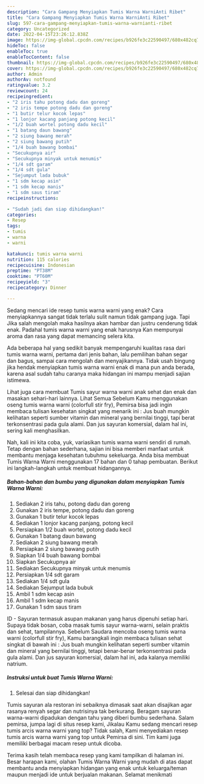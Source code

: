 ```yaml
---
description: "Cara Gampang Menyiapkan Tumis Warna WarniAnti Ribet"
title: "Cara Gampang Menyiapkan Tumis Warna WarniAnti Ribet"
slug: 597-cara-gampang-menyiapkan-tumis-warna-warnianti-ribet
category: Uncategorized
date: 2022-04-15T23:26:12.838Z
image: https://img-global.cpcdn.com/recipes/b926fe3c22590497/680x482cq70/tumis-warna-warni-foto-resep-utama.jpg
hideToc: false
enableToc: true
enableTocContent: false
thumbnail: https://img-global.cpcdn.com/recipes/b926fe3c22590497/680x482cq70/tumis-warna-warni-foto-resep-utama.jpg
cover: https://img-global.cpcdn.com/recipes/b926fe3c22590497/680x482cq70/tumis-warna-warni-foto-resep-utama.jpg
author: Admin
authorAv: notfound
ratingvalue: 3.2
reviewcount: 24
recipeingredient:
- "2 iris tahu potong dadu dan goreng"
- "2 iris tempe potong dadu dan goreng"
- "1 butir telur kocok lepas"
- "1 lonjor kacang panjang potong kecil"
- "1/2 buah wortel potong dadu kecil"
- "1 batang daun bawang"
- "2 siung bawang merah"
- "2 siung bawang putih"
- "1/4 buah bawang bombai"
- "Secukupnya air"
- "Secukupnya minyak untuk menumis"
- "1/4 sdt garam"
- "1/4 sdt gula"
- "Sejumput lada bubuk"
- "1 sdm kecap asin"
- "1 sdm kecap manis"
- "1 sdm saus tiram"
recipeinstructions:

- "Sudah jadi dan siap dihidangkan!"
categories:
- Resep
tags:
- tumis
- warna
- warni

katakunci: tumis warna warni 
nutrition: 115 calories
recipecuisine: Indonesian
preptime: "PT38M"
cooktime: "PT60M"
recipeyield: "3"
recipecategory: Dinner

---
```



Sedang mencari ide resep tumis warna warni yang enak? Cara menyiapkannya sangat tidak terlalu sulit namun tidak gampang juga. Tapi Jika salah mengolah maka hasilnya akan hambar dan justru cenderung tidak enak. Padahal tumis warna warni yang enak harusnya Kan mempunyai aroma dan rasa yang dapat memancing selera kita.


Ada beberapa hal yang sedikit banyak mempengaruhi kualitas rasa dari tumis warna warni, pertama dari jenis bahan, lalu pemilihan bahan segar dan bagus, sampai cara mengolah dan menyajikannya. Tidak usah bingung jika hendak menyiapkan tumis warna warni enak di mana pun anda berada, karena asal sudah tahu caranya maka hidangan ini mampu menjadi sajian istimewa.

Lihat juga cara membuat Tumis sayur warna warni anak sehat dan enak dan masakan sehari-hari lainnya. Lihat Semua Sebelum Kamu menggunakan oseng tumis warna warni (colorfull stir fry), Pemirsa bisa jadi ingin membaca tulisan kesehatan singkat yang menarik ini : Jus buah mungkin kelihatan seperti sumber vitamin dan mineral yang bernilai tinggi, tapi berat terkonsentrasi pada gula alami. Dan jus sayuran komersial, dalam hal ini, sering kali menghasilkan.


Nah, kali ini kita coba, yuk, variasikan tumis warna warni sendiri di rumah. Tetap dengan bahan sederhana, sajian ini bisa memberi manfaat untuk membantu menjaga kesehatan tubuhmu sekeluarga. Anda bisa membuat Tumis Warna Warni menggunakan 17 bahan dan 0 tahap pembuatan. Berikut ini langkah-langkah untuk membuat hidangannya.

<!--inarticleads1-->

##### Bahan-bahan dan bumbu yang digunakan dalam menyiapkan Tumis Warna Warni:

1. Sediakan 2 iris tahu, potong dadu dan goreng
1. Gunakan 2 iris tempe, potong dadu dan goreng
1. Gunakan 1 butir telur kocok lepas
1. Sediakan 1 lonjor kacang panjang, potong kecil
1. Persiapkan 1/2 buah wortel, potong dadu kecil
1. Gunakan 1 batang daun bawang
1. Sediakan 2 siung bawang merah
1. Persiapkan 2 siung bawang putih
1. Siapkan 1/4 buah bawang bombai
1. Siapkan Secukupnya air
1. Sediakan Secukupnya minyak untuk menumis
1. Persiapkan 1/4 sdt garam
1. Sediakan 1/4 sdt gula
1. Sediakan Sejumput lada bubuk
1. Ambil 1 sdm kecap asin
1. Ambil 1 sdm kecap manis
1. Gunakan 1 sdm saus tiram


ID - Sayuran termasuk asupan makanan yang harus dipenuhi setiap hari. Supaya tidak bosan, coba masak tumis sayur warna-warni, selain praktis dan sehat, tampilannya. Sebelum Saudara mencoba oseng tumis warna warni (colorfull stir fry), Kamu barangkali ingin membaca tulisan sehat singkat di bawah ini : Jus buah mungkin kelihatan seperti sumber vitamin dan mineral yang bernilai tinggi, tetapi benar-benar terkonsentrasi pada gula alami. Dan jus sayuran komersial, dalam hal ini, ada kalanya memiliki natrium. 

<!--inarticleads2-->

##### Instruksi untuk buat Tumis Warna Warni:


1. Selesai dan siap dihidangkan!

Tumis sayuran ala restoran ini sebaiknya dimasak saat akan disajikan agar rasanya renyah segar dan nutrisinya tak berkurang. Beragam sayuran warna-warni dipadukan dengan tahu yang diberi bumbu sederhana. Salam pemirsa, jumpa lagi di situs resep kami, Jikalau Kamu sedang mencari resep tumis arcis warna warni yang top? Tidak salah, Kami menyediakan resep tumis arcis warna warni yang top untuk Pemirsa di sini. Tim kami juga memiliki berbagai macam resep untuk dicoba. 

Terima kasih telah membaca resep yang kami tampilkan di halaman ini. Besar harapan kami, olahan Tumis Warna Warni yang mudah di atas dapat membantu anda menyiapkan hidangan yang enak untuk keluarga/teman maupun menjadi ide untuk berjualan makanan. Selamat menikmati
